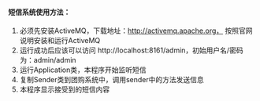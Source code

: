 #### 短信系统使用方法：
1. 必须先安装ActiveMQ，下载地址：http://activemq.apache.org， 按照官网说明安装和运行ActiveMQ
2. 运行成功后应该可以访问 http://localhost:8161/admin，初始用户名/密码为：admin/admin
3. 运行Application类，本程序开始监听短信
4. 复制Sender类到团购系统中，调用sender中的方法发送信息
5. 本程序显示接受到的短信内容